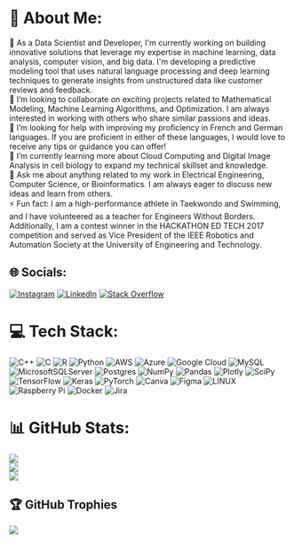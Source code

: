 # 💫 About Me:
🔭 As a Data Scientist and Developer, I'm currently working on building innovative solutions that leverage my expertise in machine learning, data analysis, computer vision, and big data. I'm developing a predictive modeling tool that uses natural language processing and deep learning techniques to generate insights from unstructured data like customer reviews and feedback.<br>👯 I’m looking to collaborate on exciting projects related to Mathematical Modeling, Machine Learning Algorithms, and Optimization. I am always interested in working with others who share similar passions and ideas.<br>🤝 I’m looking for help with improving my proficiency in French and German languages. If you are proficient in either of these languages, I would love to receive any tips or guidance you can offer!<br>🌱 I’m currently learning more about Cloud Computing and Digital Image Analysis in cell biology to expand my technical skillset and knowledge.<br>💬 Ask me about anything related to my work in Electrical Engineering, Computer Science, or Bioinformatics. I am always eager to discuss new ideas and learn from others.<br>⚡ Fun fact: I am a high-performance athlete in Taekwondo and Swimming, and I have volunteered as a teacher for Engineers Without Borders. Additionally, I am a contest winner in the HACKATHON ED TECH 2017 competition and served as Vice President of the IEEE Robotics and Automation Society at the University of Engineering and Technology.


## 🌐 Socials:
[![Instagram](https://img.shields.io/badge/Instagram-%23E4405F.svg?logo=Instagram&logoColor=white)](https://instagram.com/fmgarcia_196) [![LinkedIn](https://img.shields.io/badge/LinkedIn-%230077B5.svg?logo=linkedin&logoColor=white)](https://linkedin.com/in/www.linkedin.com/in/fernandomgarciam/) [![Stack Overflow](https://img.shields.io/badge/-Stackoverflow-FE7A16?logo=stack-overflow&logoColor=white)](https://stackoverflow.com/users/17094934) 

# 💻 Tech Stack:
![C++](https://img.shields.io/badge/c++-%2300599C.svg?style=for-the-badge&logo=c%2B%2B&logoColor=white) ![C](https://img.shields.io/badge/c-%2300599C.svg?style=for-the-badge&logo=c&logoColor=white) ![R](https://img.shields.io/badge/r-%23276DC3.svg?style=for-the-badge&logo=r&logoColor=white) ![Python](https://img.shields.io/badge/python-3670A0?style=for-the-badge&logo=python&logoColor=ffdd54) ![AWS](https://img.shields.io/badge/AWS-%23FF9900.svg?style=for-the-badge&logo=amazon-aws&logoColor=white) ![Azure](https://img.shields.io/badge/azure-%230072C6.svg?style=for-the-badge&logo=azure-devops&logoColor=white) ![Google Cloud](https://img.shields.io/badge/Google%20Cloud-%234285F4.svg?style=for-the-badge&logo=google-cloud&logoColor=white) ![MySQL](https://img.shields.io/badge/mysql-%2300f.svg?style=for-the-badge&logo=mysql&logoColor=white) ![MicrosoftSQLServer](https://img.shields.io/badge/Microsoft%20SQL%20Sever-CC2927?style=for-the-badge&logo=microsoft%20sql%20server&logoColor=white) ![Postgres](https://img.shields.io/badge/postgres-%23316192.svg?style=for-the-badge&logo=postgresql&logoColor=white) ![NumPy](https://img.shields.io/badge/numpy-%23013243.svg?style=for-the-badge&logo=numpy&logoColor=white) ![Pandas](https://img.shields.io/badge/pandas-%23150458.svg?style=for-the-badge&logo=pandas&logoColor=white) ![Plotly](https://img.shields.io/badge/Plotly-%233F4F75.svg?style=for-the-badge&logo=plotly&logoColor=white) ![SciPy](https://img.shields.io/badge/SciPy-%230C55A5.svg?style=for-the-badge&logo=scipy&logoColor=%white) ![TensorFlow](https://img.shields.io/badge/TensorFlow-%23FF6F00.svg?style=for-the-badge&logo=TensorFlow&logoColor=white) ![Keras](https://img.shields.io/badge/Keras-%23D00000.svg?style=for-the-badge&logo=Keras&logoColor=white) ![PyTorch](https://img.shields.io/badge/PyTorch-%23EE4C2C.svg?style=for-the-badge&logo=PyTorch&logoColor=white) ![Canva](https://img.shields.io/badge/Canva-%2300C4CC.svg?style=for-the-badge&logo=Canva&logoColor=white) 	![Figma](https://img.shields.io/badge/figma-%23F24E1E.svg?style=for-the-badge&logo=figma&logoColor=white) ![LINUX](https://img.shields.io/badge/Linux-FCC624?style=for-the-badge&logo=linux&logoColor=black) ![Raspberry Pi](https://img.shields.io/badge/-RaspberryPi-C51A4A?style=for-the-badge&logo=Raspberry-Pi) ![Docker](https://img.shields.io/badge/docker-%230db7ed.svg?style=for-the-badge&logo=docker&logoColor=white) ![Jira](https://img.shields.io/badge/jira-%230A0FFF.svg?style=for-the-badge&logo=jira&logoColor=white)
# 📊 GitHub Stats:
![](https://github-readme-stats.vercel.app/api?username=Fergarciamedina&theme=darcula&hide_border=false&include_all_commits=true&count_private=true)<br/>
![](https://github-readme-streak-stats.herokuapp.com/?user=Fergarciamedina&theme=darcula&hide_border=false)<br/>
![](https://github-readme-stats.vercel.app/api/top-langs/?username=Fergarciamedina&theme=darcula&hide_border=false&include_all_commits=true&count_private=true&layout=compact)

## 🏆 GitHub Trophies
![](https://github-profile-trophy.vercel.app/?username=Fergarciamedina&theme=radical&no-frame=false&no-bg=false&margin-w=4)

<!-- Proudly created with GPRM ( https://gprm.itsvg.in ) -->
